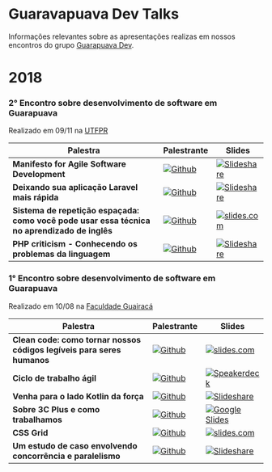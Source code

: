 # Guaravapuava Dev Talks
Informações relevantes sobre as apresentações realizas em nossos encontros do grupo [Guarapuava Dev](https://www.meetup.com/pt-BR/Meetup-de-Desenvolvimento-de-Software-Guarapuava/).

# 2018

### 2° Encontro sobre desenvolvimento de software em Guarapuava

Realizado em 09/11 na [UTFPR](http://portal.utfpr.edu.br/)

| Palestra | Palestrante | Slides |
|----------|-------------|--------|
| **Manifesto for Agile Software Development** | [![Github](https://img.shields.io/badge/Github-@programadormarin-blue.svg)](https://github.com/programadormarin) | [![Slideshare](https://img.shields.io/badge/slides-Slideshare-brightgreen.svg)](#) |
| **Deixando sua aplicação Laravel mais rápida** | [![Github](https://img.shields.io/badge/Github-@danilopinotti-blue.svg)](https://github.com/danilopinotti) | [![Slideshare](https://img.shields.io/badge/slides-Slideshare-brightgreen.svg)](#) |
| **Sistema de repetição espaçada: como você pode usar essa técnica no aprendizado de inglês** | [![Github](https://img.shields.io/badge/Github-@renangabriel27-blue.svg)](https://github.com/renangabriel27) | [![slides.com](https://img.shields.io/badge/slides-slides.com-brightgreen.svg)](http://slides.com/renanthompsom/srs#/) |
| **PHP criticism - Conhecendo os problemas da linguagem** | [![Github](https://img.shields.io/badge/Github-@jhonndabi-blue.svg)](https://github.com/jhonndabi) | [![Slideshare](https://img.shields.io/badge/slides-Slideshare-brightgreen.svg)](#) |

### 1° Encontro sobre desenvolvimento de software em Guarapuava

Realizado em 10/08 na [Faculdade Guairacá](https://www.guairaca.com.br/)

| Palestra | Palestrante | Slides |
|----------|-------------|--------|
| **Clean code: como tornar nossos códigos legíveis para seres humanos** | [![Github](https://img.shields.io/badge/Github-@viniciusalonso-blue.svg)](https://github.com/viniciusalonso) | [![slides.com](https://img.shields.io/badge/slides-slides.com-brightgreen.svg)](https://slides.com/viniciusalonso/clean-code-meetup-guarapuava#/) |
| **Ciclo de trabalho ágil** | [![Github](https://img.shields.io/badge/Github-@adbatista-blue.svg)](https://github.com/adbatista) | [![Speakerdeck](https://img.shields.io/badge/slides-Spearkerdeck-brightgreen.svg)](https://speakerdeck.com/adbatista/ciclo-de-trabalho-agil) |
| **Venha para o lado Kotlin da força** | [![Github](https://img.shields.io/badge/Github-@SartoriRIA-blue.svg)](https://github.com/Sartori-RIA) | [![Slideshare](https://img.shields.io/badge/slides-Slideshare-brightgreen.svg)](https://pt.slideshare.net/LucasAntonioRamosSar/venha-para-o-lado-kotlin-da-fora) |
| **Sobre 3C Plus e como trabalhamos** | [![Github](https://img.shields.io/badge/Github-@diogodhh-blue.svg)](https://github.com/diogodhh) | [![Google Slides](https://img.shields.io/badge/slides-GoogleSlides-brightgreen.svg)](https://docs.google.com/presentation/d/17YGBTB-krMXPjKkh0E55l2yuqL4FE__-Hp-GbveHOBc/edit#slide=id.p) |
| **CSS Grid** | [![Github](https://img.shields.io/badge/Github-@joaovinicius-blue.svg)](https://github.com/joaovinicius) | [![slides.com](https://img.shields.io/badge/slides-slides.com-brightgreen.svg)](https://slides.com/joaovinicius/css-grid/#/) |
| **Um estudo de caso envolvendo concorrência e paralelismo** | [![Github](https://img.shields.io/badge/Github-@fabiosammy-blue.svg)](https://github.com/fabiosammy) | [![Slideshare](https://img.shields.io/badge/slides-Slideshare-brightgreen.svg)](#) |
